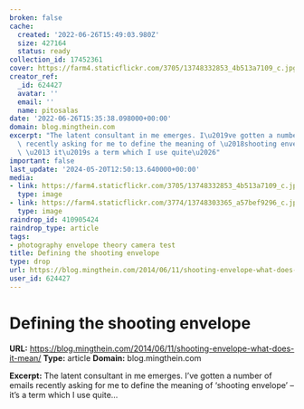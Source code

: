 ```yaml
---
broken: false
cache:
  created: '2022-06-26T15:49:03.980Z'
  size: 427164
  status: ready
collection_id: 17452361
cover: https://farm4.staticflickr.com/3705/13748332853_4b513a7109_c.jpg
creator_ref:
  _id: 624427
  avatar: ''
  email: ''
  name: pitosalas
date: '2022-06-26T15:35:38.098000+00:00'
domain: blog.mingthein.com
excerpt: "The latent consultant in me emerges. I\u2019ve gotten a number of emails\
  \ recently asking for me to define the meaning of \u2018shooting envelope\u2019\
  \ \u2013 it\u2019s a term which I use quite\u2026"
important: false
last_update: '2024-05-20T12:50:13.640000+00:00'
media:
- link: https://farm4.staticflickr.com/3705/13748332853_4b513a7109_c.jpg
  type: image
- link: https://farm4.staticflickr.com/3774/13748303365_a57bef9296_c.jpg
  type: image
raindrop_id: 410905424
raindrop_type: article
tags:
- photography envelope theory camera test
title: Defining the shooting envelope
type: drop
url: https://blog.mingthein.com/2014/06/11/shooting-envelope-what-does-it-mean/
user_id: 624427
---
```


# Defining the shooting envelope

**URL:** https://blog.mingthein.com/2014/06/11/shooting-envelope-what-does-it-mean/
**Type:** article
**Domain:** blog.mingthein.com

**Excerpt:** The latent consultant in me emerges. I’ve gotten a number of emails recently asking for me to define the meaning of ‘shooting envelope’ – it’s a term which I use quite…
